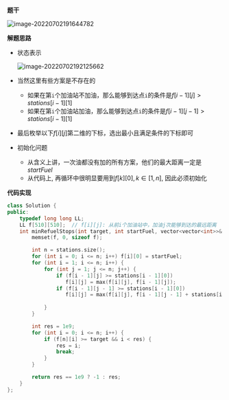 **题干**

![image-20220702191644782](http://www.cdn.liver0377.xyz/typora/202207021916851.png)



**解题思路**

- 状态表示

  ![image-20220702192125662](http://www.cdn.liver0377.xyz/typora/202207021921732.png)

  

- 当然这里有些方案是不存在的
  - 如果在第`i`个加油站不加油，那么能够到达点`i`的条件是$f[i - 1][j] > stations[i - 1][1]$ 
  - 如果在第`i`个加油站加油，那么能够到达点`i`的条件是$f[i - 1][j - 1] > stations[i - 1][1]$
- 最后枚举以下$f[i][j]$第二维的下标，选出最小且满足条件的下标即可

- 初始化问题
  - 从含义上讲，一次油都没有加的所有方案，他们的最大距离一定是$startFuel$
  - 从代码上, 再循环中很明显要用到$f[k][0], k \in [1, n]$, 因此必须初始化 

**代码实现**

```cc
class Solution {
public:
    typedef long long LL;
    LL f[510][510];  // f[i][j]: 从前i个加油站中，加油j次能够到达的最远距离
    int minRefuelStops(int target, int startFuel, vector<vector<int>>& stations) {
        memset(f, 0, sizeof f);

        int n = stations.size();
        for (int i = 0; i <= n; i++) f[i][0] = startFuel;
        for (int i = 1; i <= n; i++) {
            for (int j = 1; j <= n; j++) {
                if (f[i - 1][j] >= stations[i - 1][0]) 
                   f[i][j] = max(f[i][j], f[i - 1][j]);
                if (f[i - 1][j - 1] >= stations[i - 1][0]) 
                   f[i][j] = max(f[i][j], f[i - 1][j - 1] + stations[i - 1][1]);
                
            }
        }

        int res = 1e9;
        for (int i = 0; i <= n; i++) {
            if (f[n][i] >= target && i < res) {
                res = i;
                break;
            }
        }

        return res == 1e9 ? -1 : res;
    }
};
```

